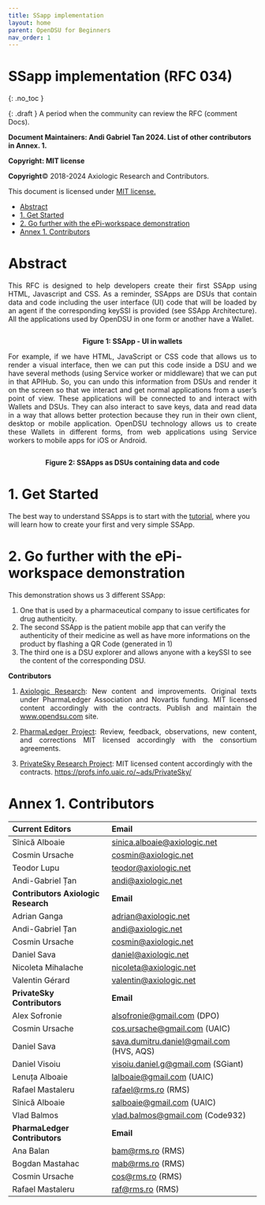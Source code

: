 ```yaml
---
title: SSapp implementation 
layout: home
parent: OpenDSU for Beginners
nav_order: 1
---
```

<style>
.imgMain{
    display.block;
    margin-left:70px;
    margin-right:auto;
} 
</style>

# **SSapp implementation (RFC 034)**
{: .no_toc }

{: .draft }
A period when the community can review the RFC (comment Docs).


**Document Maintainers: Andi Gabriel Tan 2024. List of other contributors in Annex. 1.**

**Copyright: MIT license**

 **Copyright**© 2018-2024 Axiologic Research and Contributors.

This document is licensed under [MIT license.](https://en.wikipedia.org/wiki/MIT_License)


<!-- TOC -->
* [Abstract](#abstract)
* [1. Get Started](#1-get-started)
* [2. Go further with the ePi-workspace demonstration](#2-go-further-with-the-epi-workspace-demonstration)
* [Annex 1. Contributors](#annex-1-contributors)
<!-- TOC -->


# Abstract

<p style='text-align: justify;'>This RFC is designed to help developers create their first SSApp using HTML, Javascript and CSS. As a reminder, SSApps are DSUs that contain data and code including the user interface (UI) code that will be loaded by an agent if the corresponding keySSI is provided (see SSApp Architecture). All the applications used by OpenDSU in one form or another have a Wallet.</p>


<div style="text-align:center;">
    <img alt="" src="https://docs.google.com/drawings/d/e/2PACX-1vSyfKEml7L2uhhazSF8nrff6OrT6ReFsRno4dB6xHWWL89nOofyAh8WEHv7CCu27QnGC_D4o6MVW_ng/pub?w=730&h=473" class="imgMain" style="max-width: 69%; margin-left: 0px;"/>
    <p><b>Figure 1: SSApp - UI in wallets</b></p>
</div>


<p style='text-align: justify;'>For example, if we have HTML, JavaScript or CSS code that allows us to render a visual interface, then we can put this code inside a DSU and we have several methods (using Service worker or middleware) that we can put in that APIHub. So, you can undo this information from DSUs and render it on the screen so that we interact and get normal applications from a user’s point of view. These applications will be connected to and interact with Wallets and DSUs. They can also interact to save keys, data and read data in a way that allows better protection because they run in their own client, desktop or mobile application. OpenDSU technology allows us to create these Wallets in different forms, from web applications using Service workers to mobile apps for iOS or Android.</p>


<div style="text-align:center;">
    <img alt="" src="https://docs.google.com/drawings/d/e/2PACX-1vRE9SpB41u9rB6AJlHBttjmtNTBAx5kQcxm8CUA4-cfHpAZ9CwP5T3fKMAT96VkOne8OahRMBvUyqlQ/pub?w=837&h=346" class="imgMain" style="max-width: 69%; margin-left: 0px;"/>
    <p><b>Figure 2: SSApps as DSUs containing data and code</b></p>
</div>





# 1. Get Started

The best way to understand SSApps is to start with the [tutorial](https://www.opendsu.org/pages/quickstart/Developers%20Tutorial%20(RFC-114).html), where you will learn how to create your first and very simple SSApp.

# 2. Go further with the ePi-workspace demonstration

This demonstration shows us 3 different SSApp:

1. One that is used by a pharmaceutical company to issue certificates for drug authenticity.
2. The second SSApp is the patient mobile app that can verify the authenticity of their medicine as well as have more informations on the product by flashing a QR Code (generated in 1)
3. The third one is a DSU explorer and allows anyone with a keySSI to see the content of the corresponding DSU.



**Contributors**


1. <p style='text-align: justify;'><a href="www.axiologic.net">Axiologic Research</a>: New content and improvements. Original texts under PharmaLedger Association and Novartis funding. MIT licensed content accordingly with the contracts. Publish and maintain the <a href="www.opendsu.com">www.opendsu.com</a> site.

2. <p style='text-align: justify;'><a href="www.pharmaledger.eu">PharmaLedger Project</a>: Review, feedback, observations, new content, and corrections MIT licensed accordingly with the consortium agreements.

3. <a href="www.privatesky.xyz">PrivateSky Research Project</a>: MIT licensed content accordingly with the contracts. https://profs.info.uaic.ro/~ads/PrivateSky/




# Annex 1. Contributors

|**Current Editors**                  | **Email**                                |
|:------------------------------------|:-----------------------------------------|
|Sînică Alboaie                       | sinica.alboaie@axiologic.net             |
|Cosmin Ursache                       | cosmin@axiologic.net                     |
|Teodor Lupu                          | teodor@axiologic.net                     |
|Andi-Gabriel Țan                     | andi@axiologic.net                       |
|**Contributors Axiologic Research**  | **Email**                                |
|Adrian Ganga                         | adrian@axiologic.net                     |
|Andi-Gabriel Țan                     | andi@axiologic.net                       |
|Cosmin Ursache                       | cosmin@axiologic.net                     |
|Daniel Sava                          | daniel@axiologic.net                     |
|Nicoleta Mihalache                   | nicoleta@axiologic.net                   |
|Valentin Gérard                      | valentin@axiologic.net                   |
|**PrivateSky Contributors**          | **Email**                                |
|Alex Sofronie                        | alsofronie@gmail.com (DPO)               |
|Cosmin Ursache                       | cos.ursache@gmail.com (UAIC)             |
|Daniel Sava                          | sava.dumitru.daniel@gmail.com (HVS, AQS) |
|Daniel Visoiu                        | visoiu.daniel.g@gmail.com (SGiant)       |
|Lenuța Alboaie                       | lalboaie@gmail.com (UAIC)                |
|Rafael Mastaleru                     | rafael@rms.ro (RMS)                      |
|Sînică Alboaie                       | salboaie@gmail.com (UAIC)                |
|Vlad Balmos                          | vlad.balmos@gmail.com (Code932)          |
|**PharmaLedger Contributors**        | **Email**                                |
|Ana Balan                            | bam@rms.ro (RMS)                         |
|Bogdan Mastahac                      | mab@rms.ro (RMS)                         |
|Cosmin Ursache                       | cos@rms.ro (RMS)                         |
|Rafael Mastaleru                     | raf@rms.ro (RMS)                         |
